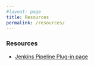 ```yaml
---
#layout: page
title: Resources 
permalink: /resources/
---
```

### Resources

- [Jenkins Pipeline Plug-in page](/resources/jenkins-pipeline)
